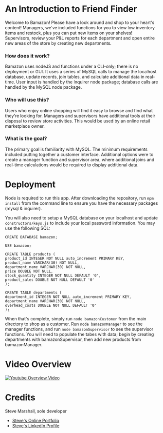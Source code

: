 # An Introduction to Friend Finder
Welcome to Bamazon! Please have a look around and shop to your heart's content! Managers, we've included functions for you to view low inventory items and restock, plus you can put new items on your shelves! Supervisors, review your P&L reports for each department and open entire new areas of the store by creating new departments.

### How does it work?
Bamazon uses nodeJS and functions under a CLI-only; there is no deployment or GUI. It uses a series of MySQL calls to manage the localhost database, update records, join tables, and calculate additional data in real-time. User input is handled by the Inquirer node package; database calls are handled by the MySQL node package.

### Who will use this?
Users who enjoy online shopping will find it easy to browse and find what they're looking for. Managers and supervisors have additional tools at their disposal to review store activities. This would be used by an online retail marketplace owner.

### What is the goal?
The primary goal is familiarity with MySQL. The minimum requirements included putting together a customer interface. Additional options were to create a manager function and supervisor area, where additional joins and real-time calculations would be required to display additional data.

# Deployment
Node is required to run this app. After downloading the repository, run `npm install` from the command line to ensure you have the necessary packages (mysql & inquirer).

You will also need to setup a MySQL database on your localhost and update `constructors/keys.js` to include your local password information. You may use the following SQL:

```
CREATE DATABASE bamazon;

USE bamazon;

CREATE TABLE products (
product_id INTEGER NOT NULL auto_increment PRIMARY KEY,
product_name VARCHAR(30) NOT NULL,
department_name VARCHAR(30) NOT NULL,
price DOUBLE NOT NULL,
stock_quantity INTEGER NOT NULL DEFAULT '0',
product_sales DOUBLE NOT NULL DEFAULT '0'
);

CREATE TABLE departments (
department_id INTEGER NOT NULL auto_increment PRIMARY KEY,
department_name VARCHAR(30) NOT NULL,
overhead_costs DOUBLE NOT NULL DEFAULT '0'
);

```

When that's complete, simply run `node bamazonCustomer` from the main directory to shop as a customer. Run `node bamazonManager` to see the manager functions, and run `node bamazonSupervisor` to see the supervisor functions. You will need to populate the tabes with data; begin by creating departments with bamazonSupervisor, then add new products from bamazonManager.

# Video Overview
[![Youtube Overview Video](http://www.fullstacksteve.com/wp-content/uploads/2018/01/bamazon-hero.png)](https://www.youtube.com/watch?v=Jq4fv3W_uTg)

# Credits
Steve Marshall, sole developer
* [Steve's Online Portfolio](http://fullstacksteve.com/)
* [Steve's LinkedIn Profile](https://www.linkedin.com/in/sonoa/)